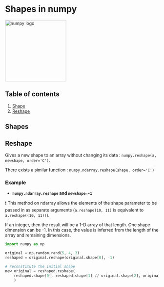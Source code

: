 # Shapes in numpy

<img width="200" alt="numpy logo" src="https://user-images.githubusercontent.com/62952163/205486279-904df348-9fc8-4d39-97e2-b7152e235e75.png">

## Table of contents
1. [Shape](#shape)
2. [Reshape](#reshape)

## Shapes <a name='shape'></a>


## Reshape <a name='reshape'></a>
Gives a new shape to an array without changing its data : `numpy.reshape(a, newshape, order='C')`.

There exists a similar function : `numpy.ndarray.reshape(shape, order='C')`

### Example 
- __`numpy.ndarray.reshape` and `newshape=-1`__ 

❗ This method on ndarray allows the elements of the shape parameter to be passed in as separate arguments (`a.reshape(10, 11)` is equivalent to `a.reshape((10, 11))`).

If an integer, then the result will be a 1-D array of that length. 
One shape dimension can be -1.
In this case, the value is inferred from the length of the array and remaining dimensions.

```python
import numpy as np

original = np.random.rand(5, 4, 3)
reshaped = original.reshape(original.shape[0], -1)  

# reconstitute the initial shape
new_original = reshaped.reshape(
    reshaped.shape[0], reshaped.shape[1] // original.shape[2], original.shape[2]
    )
```
